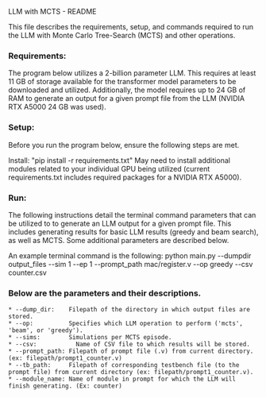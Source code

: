 LLM with MCTS - README

This file describes the requirements, setup, and commands required to run the LLM with Monte Carlo Tree-Search (MCTS) and other operations.

### Requirements:
The program below utilizes a 2-billion parameter LLM. This requires at least 11 GB of storage available for the transformer model parameters to be downloaded and utilized.
Additionally, the model requires up to 24 GB of RAM to generate an output for a given prompt file from the LLM (NVIDIA RTX A5000 24 GB was used).

### Setup:
Before you run the program below, ensure the following steps are met.

Install: "pip install -r requirements.txt"
May need to install additional modules related to your individual GPU being utilized (current requirements.txt includes required packages for a NVIDIA RTX A5000).

### Run:
The following instructions detail the terminal command parameters that can be utilized to
to generate an LLM output for a given prompt file. This includes generating results for basic LLM results (greedy and beam search), as well as MCTS.
Some additional parameters are described below.

An example terminal command is the following:
python main.py --dumpdir output_files --sim 1 --ep 1 --prompt_path mac/register.v --op greedy --csv counter.csv

### Below are the parameters and their descriptions.
```
* --dump_dir:    Filepath of the directory in which output files are stored.
* --op:          Specifies which LLM operation to perform ('mcts', 'beam', or 'greedy').
* --sims:        Simulations per MCTS episode.
* --csv: 	       Name of CSV file to which results will be stored.
* --prompt_path: Filepath of prompt file (.v) from current directory. (ex: filepath/prompt1_counter.v)
* --tb_path:     Filepath of corresponding testbench file (to the prompt file) from current directory (ex: filepath/prompt1_counter.v).
* --module_name: Name of module in prompt for which the LLM will finish generating. (Ex: counter)
```

